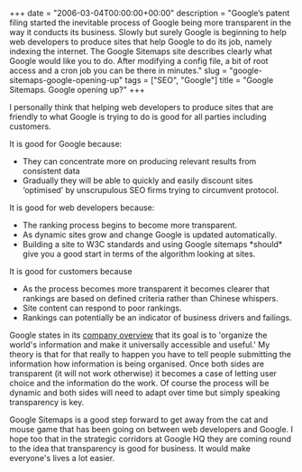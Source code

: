 +++
date = "2006-03-04T00:00:00+00:00"
description = "Google&rsquo;s patent filing started the inevitable process of Google being more transparent in the way it conducts its business. Slowly but surely Google is beginning to help web developers to produce sites that help Google to do its job, namely indexing the internet. The Google Sitemaps site describes clearly what Google would like you to do. After modifying a config file, a bit of root access and a cron job you can be there in minutes."
slug = "google-sitemaps-google-opening-up"
tags = ["SEO", "Google"]
title = "Google Sitemaps. Google opening up?"
+++

I personally think that helping web developers to produce sites that are
friendly to what Google is trying to do is good for all parties including
customers.

It is good for Google because:

- They can concentrate more on producing relevant results from consistent data
- Gradually they will be able to quickly and easily discount sites ‘optimised’
  by unscrupulous SEO firms trying to circumvent protocol.

It is good for web developers because:

- The ranking process begins to become more transparent.
- As dynamic sites grow and change Google is updated automatically.
- Building a site to W3C standards and using Google sitemaps \*should\* give you
  a good start in terms of the algorithm looking at sites.

It is good for customers because

- As the process becomes more transparent it becomes clearer that rankings are
  based on defined criteria rather than Chinese whispers.
- Site content can respond to poor rankings.
- Rankings can potentially be an indicator of business drivers and failings.

Google states in its [company overview][1] that its goal is to 'organize the
world's information and make it universally accessible and useful.' My theory is
that for that really to happen you have to tell people submitting the
information how information is being organised. Once both sides are transparent
(it will not work otherwise) it becomes a case of letting user choice and the
information do the work. Of course the process will be dynamic and both sides
will need to adapt over time but simply speaking transparency is key.

Google Sitemaps is a good step forward to get away from the cat and mouse game
that has been going on between web developers and Google. I hope too that in the
strategic corridors at Google HQ they are coming round to the idea that
transparency is good for business. It would make everyone's lives a lot easier.

[1]: http://www.google.co.uk/corporate/index.html
